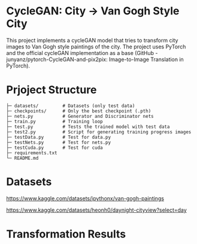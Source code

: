 # **CycleGAN: City -> Van Gogh Style City**

This project implements a cycleGAN model that tries to transform city images to Van Gogh style paintings of the city. The project uses PyTorch and the official cycleGAN implementation as a base (GitHub - junyanz/pytorch-CycleGAN-and-pix2pix: Image-to-Image Translation in PyTorch).

# **Prjoject Structure**


```
├─ datasets/         # Datasets (only test data)
├─ checkpoints/      # Only the best checkpoint (.pth)
├─ nets.py           # Generator and Discriminator nets
├─ train.py          # Training loop
├─ test.py           # Tests the trained model with test data
├─ test2.py          # Script for generating training progress images
├─ testData.py       # Test for data.py
├─ testNets.py       # Test for nets.py
├─ testCuda.py       # Test for cuda
├─ requirements.txt 
└─ README.md
```

# **Datasets**
https://www.kaggle.com/datasets/ipythonx/van-gogh-paintings

https://www.kaggle.com/datasets/heonh0/daynight-cityview?select=day

# **Transformation Results**
